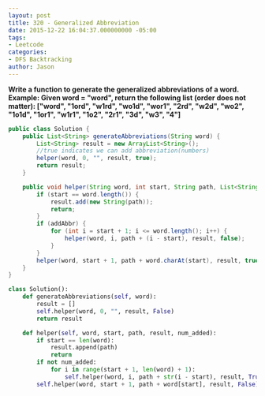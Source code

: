 ```yaml
---
layout: post
title: 320 - Generalized Abbreviation
date: 2015-12-22 16:04:37.000000000 -05:00
tags:
- Leetcode
categories:
- DFS Backtracking
author: Jason
---
```

**Write a function to generate the generalized abbreviations of a word. Example: Given word = "word", return the following list (order does not matter): ["word", "1ord", "w1rd", "wo1d", "wor1", "2rd", "w2d", "wo2", "1o1d", "1or1", "w1r1", "1o2", "2r1", "3d", "w3", "4"]**


``` java
public class Solution {
    public List<String> generateAbbreviations(String word) {
        List<String> result = new ArrayList<String>();
        //true indicates we can add abbreviation(numbers)
        helper(word, 0, "", result, true);
        return result;
    }

    public void helper(String word, int start, String path, List<String> result, boolean addAbbr) {
        if (start == word.length()) {
            result.add(new String(path));
            return;
        }
        if (addAbbr) {
            for (int i = start + 1; i <= word.length(); i++) {
                helper(word, i, path + (i - start), result, false);
            }
        }
        helper(word, start + 1, path + word.charAt(start), result, true);
    }
}
```

```python
class Solution():
    def generateAbbreviations(self, word):
        result = []
        self.helper(word, 0, "", result, False)
        return result

    def helper(self, word, start, path, result, num_added):
        if start == len(word):
            result.append(path)
            return
        if not num_added:
            for i in range(start + 1, len(word) + 1):
                self.helper(word, i, path + str(i - start), result, True)
        self.helper(word, start + 1, path + word[start], result, False)
```
